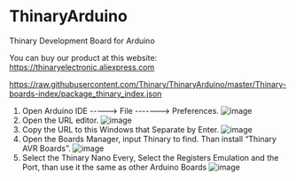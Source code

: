 # ThinaryArduino
 Thinary Development Board for Arduino

You can buy our product at this website:
https://thinaryelectronic.aliexpress.com

https://raw.githubusercontent.com/Thinary/ThinaryArduino/master/Thinary-boards-index/package_thinary_index.json

1. Open Arduino IDE  ----->  File ------->   Preferences.
![image](https://github.com/Thinary/ThinaryArduino/blob/master/Image/1.png)
2. Open the URL editor.
![image](https://github.com/Thinary/ThinaryArduino/blob/master/Image/2.png)
3. Copy the URL to this Windows that Separate by Enter.
![image](https://github.com/Thinary/ThinaryArduino/blob/master/Image/3.png)
4. Open the Boards Manager, input Thinary to find. Than install “Thinary AVR Boards”.
![image](https://github.com/Thinary/ThinaryArduino/blob/master/Image/4.png)
5. Select the Thinary Nano Every, Select the Registers Emulation and the Port, than use it the same as other Arduino Boards
![image](https://github.com/Thinary/ThinaryArduino/blob/master/Image/5.png)
